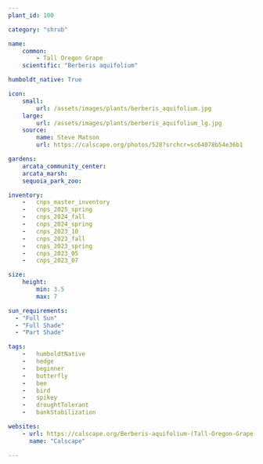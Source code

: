 ```yaml
---
plant_id: 100

category: "shrub"

name: 
    common: 
        - Tall Oregon Grape 
    scientific: "Berberis aquifolium"   

humboldt_native: True

icon: 
    small: 
        url: /assets/images/plants/berberis_aquifolium.jpg 
    large: 
        url: /assets/images/plants/berberis_aquifolium_lg.jpg 
    source: 
        name: Steve Matson 
        url: https://calscape.org/photos/528?srchcr=sc64078b54e36b1

gardens:
    arcata_community_center:
    arcata_marsh:
    sequoia_park_zoo:

inventory: 
    -   cnps_master_inventory
    -   cnps_2025_spring
    -   cnps_2024_fall
    -   cnps_2024_spring
    -   cnps_2023_10
    -   cnps_2023_fall
    -   cnps_2023_spring
    -   cnps_2023_05 
    -   cnps_2023_07 

size:
    height: 
        min: 3.5
        max: 7

sun_requirements:
  - "Full Sun"
  - "Full Shade"
  - "Part Shade"

tags:  
    -   humboldtNative
    -   hedge
    -   beginner
    -   butterfly
    -   bee
    -   bird
    -   spikey
    -   droughtTolerant
    -   bankStabilization

websites:
    - url: https://calscape.org/Berberis-aquifolium-(Tall-Oregon-Grape)
      name: "Calscape"

---
```




